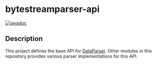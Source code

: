 # bytestreamparser-api

[![javadoc](https://javadoc.io/badge2/org.bytestreamparser/api/Javadoc.svg)](https://javadoc.io/doc/org.bytestreamparser/api)

## Description

This project defines the base API
for [DataParser](https://javadoc.io/doc/org.bytestreamparser/api/latest/org/bytestreamparser/api/parser/DataParser.html).
Other modules in this repository provides various parser implementations for this API.
